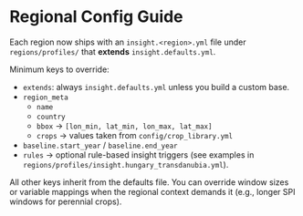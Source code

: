 # Regional Config Guide

Each region now ships with an `insight.<region>.yml` file under `regions/profiles/` that **extends** `insight.defaults.yml`.

Minimum keys to override:

- `extends`: always `insight.defaults.yml` unless you build a custom base.
- `region_meta`
  - `name`
  - `country`
  - `bbox` → `[lon_min, lat_min, lon_max, lat_max]`
  - `crops` → values taken from `config/crop_library.yml`
- `baseline.start_year` / `baseline.end_year`
- `rules` → optional rule-based insight triggers (see examples in `regions/profiles/insight.hungary_transdanubia.yml`).

All other keys inherit from the defaults file. You can override window sizes or variable mappings when the regional context demands it (e.g., longer SPI windows for perennial crops).
